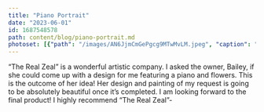 ```yaml
---
title: "Piano Portrait"
date: "2023-06-01"
id: 1687548578
path: content/blog/piano-portrait.md
photoset: [{"path": "/images/AN6JjmCmGePgcg9MTwMvLM.jpeg", "caption": "Starting the piano portrait ", "thumbnail": "True"}, {"path": "/images/RrPzMtf2gJt42XeqgBtm8A.jpeg", "caption": "Progress "}, {"path": "/images/7oEeg2s8yph2Rt9aeW7nDM.jpeg", "caption": "Starting to come together\u2026 more to follow.", "thumbnail": "False"}]
---
```

“The Real Zeal” is a wonderful artistic company. I asked the owner, Bailey, if she could come up with a design for me featuring a piano and flowers. This is the outcome of her idea! Her design and painting of my request  is going to be absolutely beautiful once it’s completed. I am looking forward to the final product!  I highly recommend “The Real Zeal”-